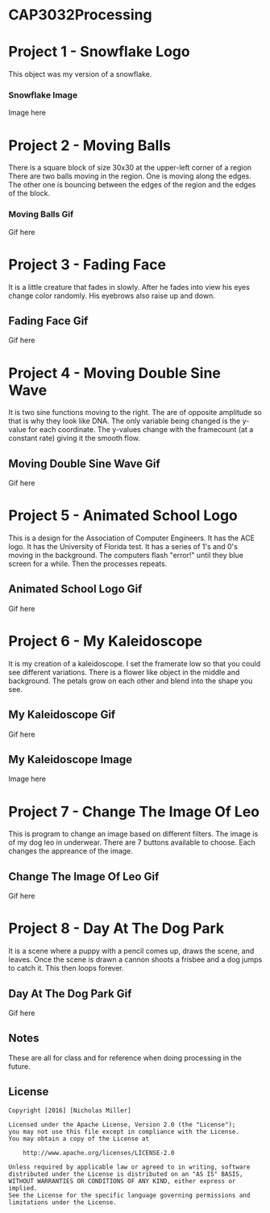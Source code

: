 # CAP3032Processing

# Project 1 - Snowflake Logo

This object was my version of a snowflake.

### Snowflake Image

Image here

# Project 2 - Moving Balls

There is a square block of size 30x30 at the upper-left corner of a region
There are two balls moving in the region.
One is moving along the edges.
The other one is bouncing between the edges of the region and the edges of the block.

### Moving Balls Gif

Gif here

# Project 3 - Fading Face

It is a little creature that fades in slowly.
After he fades into view his eyes change color randomly.
His eyebrows also raise up and down.

## Fading Face Gif

Gif here

# Project 4 - Moving Double Sine Wave

It is two sine functions moving to the right.
The are of opposite amplitude so that is why they look like DNA.
The only variable being changed is the y-value for each coordinate.
The y-values change with the framecount (at a constant rate) giving it the smooth flow.

## Moving Double Sine Wave Gif

Gif here

# Project 5 - Animated School Logo

This is a design for the Association of Computer Engineers.
It has the ACE logo.
It has the University of Florida test.
It has a series of 1's and 0's moving in the background.
The computers flash "error!" until they blue screen for a while.
Then the processes repeats.

## Animated School Logo Gif

Gif here

# Project 6 - My Kaleidoscope

It is my creation of a kaleidoscope.
I set the framerate low so that you could see different variations.
There is a flower like object in the middle and background.
The petals grow on each other and blend into the shape you see.

## My Kaleidoscope Gif

Gif here

## My Kaleidoscope Image

Image here

# Project 7 - Change The Image Of Leo

This is program to change an image based on different filters.
The image is of my dog leo in underwear.
There are 7 buttons available to choose.
Each changes the appreance of the image.

## Change The Image Of Leo Gif

Gif here

# Project 8 - Day At The Dog Park

It is a scene where a puppy with a pencil comes up, draws the scene, and leaves.
Once the scene is drawn a cannon shoots a frisbee and a dog jumps to catch it.
This then loops forever.

## Day At The Dog Park Gif

Gif here

## Notes

These are all for class and for reference when doing processing in the future.

## License

    Copyright [2016] [Nicholas Miller]

    Licensed under the Apache License, Version 2.0 (the "License");
    you may not use this file except in compliance with the License.
    You may obtain a copy of the License at

        http://www.apache.org/licenses/LICENSE-2.0

    Unless required by applicable law or agreed to in writing, software
    distributed under the License is distributed on an "AS IS" BASIS,
    WITHOUT WARRANTIES OR CONDITIONS OF ANY KIND, either express or implied.
    See the License for the specific language governing permissions and
    limitations under the License.
